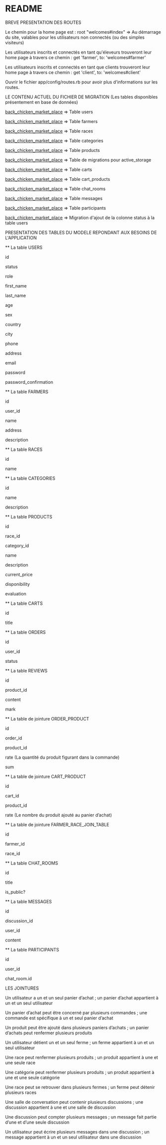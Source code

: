 # README

BREVE PRESENTATION DES ROUTES

Le chemin pour la home page est : root "welcomes#index" => Au démarrage du site, valables pour les utilisateurs non connectés (ou des simples visiteurs)

Les utilisateurs inscrits et connectés en tant qu'éleveurs trouveront leur home page à travers ce chemin : get 'farmer', to: 'welcomes#farmer'

Les utilisateurs inscrits et connectés en tant que clients trouveront leur home page à travers ce chemin : get 'client', to: 'welcomes#client'

Ouvrir le fichier app/config/routes.rb pour avoir plus d'informations sur les routes.


LE CONTENU ACTUEL DU FICHIER DE MIGRATION (Les tables disponibles présentement en base de données)

[back_chicken_market_place](db/migrate/20231229145140_devise_create_users.rb) => Table users

[back_chicken_market_place](db/migrate/20231230110405_create_farmers.rb) => Table farmers

[back_chicken_market_place](db/migrate/20231230120029_create_races.rb) => Table races

[back_chicken_market_place](db/migrate/20231230120124_create_categories.rb) => Table categories

[back_chicken_market_place](db/migrate/20231230211701_create_products.rb) => Table products

[back_chicken_market_place](db/migrate/20240103151811_create_active_storage_tables.active_storage.rb) => Table de migrations pour active_storage

[back_chicken_market_place](db/migrate/20240106121359_create_carts.rb) => Table carts

[back_chicken_market_place](db/migrate/20240106121639_create_cart_products.rb) => Table cart_products

[back_chicken_market_place](db/migrate/20240109201830_create_chat_rooms.rb) => Table chat_rooms

[back_chicken_market_place](db/migrate/20240110010739_create_messages.rb) => Table messages

[back_chicken_market_place](db/migrate/20240112002525_create_participants.rb) => Table participants

[back_chicken_market_place](db/migrate/20240116023639_add_status_to_users.rb)  => Migration d'ajout de la colonne status à la table users


PRESENTATION DES TABLES DU MODELE REPONDANT AUX BESOINS DE L'APPLICATION

** La table USERS

id

status

role

first_name

last_name

age

sex

country

city

phone

address

email

password

password_confirmation


** La table FARMERS

id

user_id

name

address

description


** La table RACES

id

name


** La table CATEGORIES

id

name

description


** La table PRODUCTS

id

race_id

category_id

name

description

current_price

disponibility

evaluation


** La table CARTS

id

title


** La table ORDERS

id

user_id

status


** La table REVIEWS

id

product_id

content

mark


** La table de jointure ORDER_PRODUCT

id

order_id

product_id

rate (La quantité du produit figurant dans la commande)

sum


** La table de jointure CART_PRODUCT

id

cart_id

product_id

rate (Le nombre du produit ajouté au panier d’achat)


** La table de jointure FARMER_RACE_JOIN_TABLE

id

farmer_id

race_id


** La table CHAT_ROOMS

id

title

is_public?


** La table MESSAGES

id

discussion_id

user_id

content


** La table PARTICIPANTS

id

user_id

chat_room.id



LES JOINTURES

Un utilisateur a un et un seul panier d’achat ; un panier d’achat appartient à un et un seul utilisateur

Un panier d’achat peut être concerné par plusieurs commandes ; une commande est spécifique à un et seul panier d’achat

Un produit peut être ajouté dans plusieurs paniers d’achats ; un panier d’achats peut renfermer plusieurs produits

Un utilisateur détient un et un seul ferme ; un ferme appartient à un et un seul utilisateur

Une race peut renfermer plusieurs produits ; un produit appartient à une et une seule race

Une catégorie peut renfermer plusieurs produits ; un produit appartient à une et une seule catégorie

Une race peut se retrouver dans plusieurs fermes ; un ferme peut détenir plusieurs races

Une salle de conversation peut contenir plusieurs discussions ; une discussion appartient à une et une salle de discussion

Une discussion peut compter plusieurs messages ; un message fait partie d’une et d’une seule discussion

Un utilisateur peut écrire plusieurs messages dans une discussion ; un message appartient à un et un seul utilisateur dans une discussion